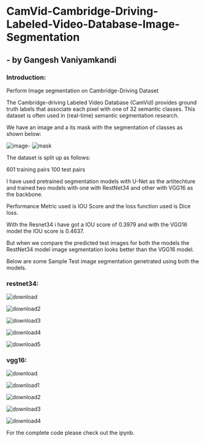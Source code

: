# CamVid-Cambridge-Driving-Labeled-Video-Database-Image-Segmentation
## - by Gangesh Vaniyamkandi

### Introduction:
Perform Image segmentation on Cambridge-Driving Dataset

The Cambridge-driving Labeled Video Database (CamVid) provides ground truth labels that associate each pixel with one of 32 semantic classes. This dataset is often used in (real-time) semantic segmentation research.

We have an image and a its mask with the segmentation of classes as shown below:

![image-](https://user-images.githubusercontent.com/66409831/167540309-f19829d5-7a60-45b5-9d5e-0f0ddbfb9f81.png)  ![mask](https://user-images.githubusercontent.com/66409831/167540369-d3266e88-49b5-49d1-a7a6-25baa34778dc.png)

The dataset is split up as follows:

601 training pairs
100 test pairs

I have used pretrained segmentation models with U-Net as the artitechture and trained two models with one with RestNet34 and other with VGG16 as the backbone.

Performance Metric used is IOU Score and the loss function used is Dice loss.

With the Resnet34 i have got a IOU score of 0.3979 and with the VGG16 model the IOU score is 0.4637.

But when we compare the predicted test images for both the models the RestNet34 model image segmentation looks better than the VGG16 model.

Below are some Sample Test image segmentation genetrated using both the models.

### restnet34:

![download](https://user-images.githubusercontent.com/66409831/167542939-66c7c142-fc33-478d-8531-339292a573e6.png)

![download2](https://user-images.githubusercontent.com/66409831/167542975-19fdd8e9-099b-4014-a789-13a46d6911a0.png)

![download3](https://user-images.githubusercontent.com/66409831/167542996-e75e92f1-53f2-4c4a-90a4-549023b94244.png)

![download4](https://user-images.githubusercontent.com/66409831/167543027-28c93969-a552-423a-9428-ed8162f1a454.png)

![download5](https://user-images.githubusercontent.com/66409831/167543064-76194a5a-9350-45a1-9369-e52518ac4468.png)

### vgg16:

![download](https://user-images.githubusercontent.com/66409831/167583231-3f49562a-55fa-43a5-a34d-7a6589b722b9.png)

![download1](https://user-images.githubusercontent.com/66409831/167583286-342797c8-61d8-47a3-83fa-8aeb87a0e633.png)

![download2](https://user-images.githubusercontent.com/66409831/167583327-91fd78c6-ba13-4c43-8549-f2fe502aee2d.png)

![download3](https://user-images.githubusercontent.com/66409831/167583376-37e7e488-ab61-4b9e-9a97-99ff1248075f.png)

![download4](https://user-images.githubusercontent.com/66409831/167583416-37f5e8d0-7018-4c8d-9b8a-64cea8d5d012.png)



For the complete code please check out the ipynb.

